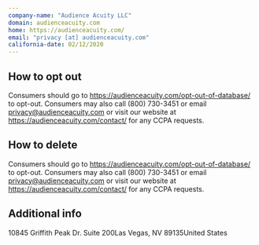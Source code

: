 ```yaml
---
company-name: "Audience Acuity LLC"
domain: audienceacuity.com
home: https://audienceacuity.com/
email: "privacy [at] audienceacuity.com"
california-date: 02/12/2020
---
```

## How to opt out


Consumers should go to https://audienceacuity.com/opt-out-of-database/ to opt-out. Consumers may also call (800) 730-3451 or email privacy@audienceacuity.com or visit our website at https://audienceacuity.com/contact/ for any CCPA requests.

## How to delete


Consumers should go to https://audienceacuity.com/opt-out-of-database/ to opt-out. Consumers may also call (800) 730-3451 or email privacy@audienceacuity.com or visit our website at https://audienceacuity.com/contact/ for any CCPA requests.

## Additional info




10845 Griffith Peak Dr. Suite 200Las Vegas, NV 89135United States













